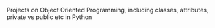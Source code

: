 Projects on Object Oriented Programming, including classes, attributes, private vs public etc in Python

